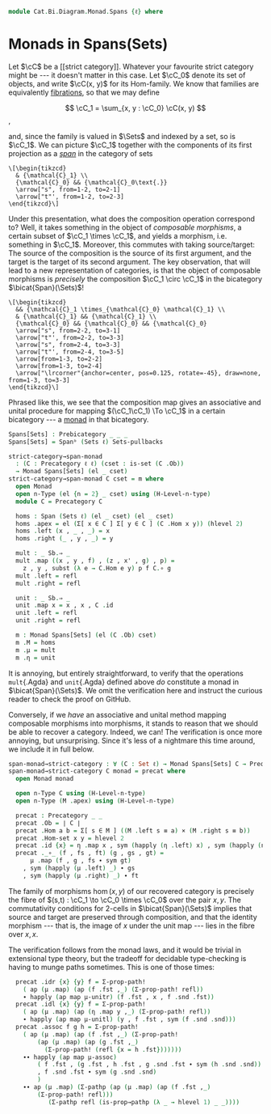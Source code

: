 <!--
```agda
{-# OPTIONS --lossy-unification #-}
open import Cat.Instances.Sets.Complete
open import Cat.Bi.Instances.Spans
open import Cat.Bi.Diagram.Monad
open import Cat.Instances.Sets
open import Cat.Bi.Base
open import Cat.Prelude
```
-->

```agda
module Cat.Bi.Diagram.Monad.Spans {ℓ} where
```

<!--
```agda
open Precategory
open Span-hom
open Span
open Cat.Bi.Instances.Spans (Sets ℓ) using (Underlying-Span)

private module Sb = Prebicategory (Spanᵇ (Sets ℓ) Sets-pullbacks)
```
-->

# Monads in Spans(Sets)

Let $\cC$ be a [[strict category]]. Whatever your favourite strict
category might be --- it doesn't matter in this case. Let $\cC_0$
denote its set of objects, and write $\cC(x, y)$ for its Hom-family.
We know that families are equivalently [fibrations], so that we may define

[fibrations]: 1Lab.Univalence.html#object-classifiers

$$
\cC_1 = \sum_{x, y : \cC_0} \cC(x, y)
$$,

and, since the family is valued in $\Sets$ and indexed by a set, so is
$\cC_1$. We can picture $\cC_1$ together with the components of
its first projection as a _[span]_ in the category of sets

[span]: Cat.Bi.Instances.Spans.html

~~~{.quiver}
\[\begin{tikzcd}
  & {\mathcal{C}_1} \\
  {\mathcal{C}_0} && {\mathcal{C}_0\text{.}}
  \arrow["s", from=1-2, to=2-1]
  \arrow["t"', from=1-2, to=2-3]
\end{tikzcd}\]
~~~

Under this presentation, what does the composition operation correspond
to? Well, it takes something in the object of _composable morphisms_, a
certain subset of $\cC_1 \times \cC_1$, and yields a morphism,
i.e. something in $\cC_1$. Moreover, this commutes with taking
source/target: The source of the composition is the source of its first
argument, and the target is the target of its second argument. The key
observation, that will lead to a new representation of categories, is
that the object of composable morphisms is _precisely_ the composition
$\cC_1 \circ \cC_1$ in the bicategory $\bicat{Span}(\Sets)$!

~~~{.quiver}
\[\begin{tikzcd}
  && {\mathcal{C}_1 \times_{\mathcal{C}_0} \mathcal{C}_1} \\
  & {\mathcal{C}_1} && {\mathcal{C}_1} \\
  {\mathcal{C}_0} && {\mathcal{C}_0} && {\mathcal{C}_0}
  \arrow["s", from=2-2, to=3-1]
  \arrow["t"', from=2-2, to=3-3]
  \arrow["s", from=2-4, to=3-3]
  \arrow["t"', from=2-4, to=3-5]
  \arrow[from=1-3, to=2-2]
  \arrow[from=1-3, to=2-4]
  \arrow["\lrcorner"{anchor=center, pos=0.125, rotate=-45}, draw=none, from=1-3, to=3-3]
\end{tikzcd}\]
~~~

Phrased like this, we see that the composition map gives an associative
and unital procedure for mapping $(\cC_1\cC_1) \To \cC_1$ in a
certain bicategory --- a [monad] in that bicategory.

[monad]: Cat.Bi.Diagram.Monad.html

```agda
Spans[Sets] : Prebicategory _ _ _
Spans[Sets] = Spanᵇ (Sets ℓ) Sets-pullbacks

strict-category→span-monad
  : (C : Precategory ℓ ℓ) (cset : is-set (C .Ob))
  → Monad Spans[Sets] (el _ cset)
strict-category→span-monad C cset = m where
  open Monad
  open n-Type (el {n = 2} _ cset) using (H-Level-n-type)
  module C = Precategory C

  homs : Span (Sets ℓ) (el _ cset) (el _ cset)
  homs .apex = el (Σ[ x ∈ C ] Σ[ y ∈ C ] (C .Hom x y)) (hlevel 2)
  homs .left (x , _ , _) = x
  homs .right (_ , y , _) = y

  mult : _ Sb.⇒ _
  mult .map ((x , y , f) , (z , x' , g) , p) =
    z , y , subst (λ e → C.Hom e y) p f C.∘ g
  mult .left = refl
  mult .right = refl

  unit : _ Sb.⇒ _
  unit .map x = x , x , C .id
  unit .left = refl
  unit .right = refl

  m : Monad Spans[Sets] (el (C .Ob) cset)
  m .M = homs
  m .μ = mult
  m .η = unit
```

It is annoying, but entirely straightforward, to verify that the
operations `mult`{.Agda} and `unit`{.Agda} defined above _do_ constitute
a monad in $\bicat{Span}(\Sets)$. We omit the verification here and
instruct the curious reader to check the proof on GitHub.

<!--
```agda
  m .μ-assoc = Span-hom-path (Sets ℓ) $ funext λ where
    ((w , x , f) , ((y , z , g) , (a , b , h) , p) , q) →
      J' (λ w z q → ∀ (f : C.Hom w x) {y b} (p : y ≡ b) (g : C .Hom y z)
                      (h : C.Hom a b)
                  → (mult Sb.∘ (homs Sb.▶ mult)) .map ((w , x , f) , ((y , z , g) , (a , b , h) , p) , q)
                  ≡ (mult Sb.∘ (mult Sb.◀ homs) Sb.∘ Sb.α← homs homs homs) .map ((w , x , f) , ((y , z , g) , (a , b , h) , p) , q))
         (λ w f → J' (λ y b p → (g : C.Hom y w) (h : C.Hom a b) →
            (mult Sb.∘ (homs Sb.▶ mult)) .map ((w , x , f) , ((y , w , g) , (a , b , h) , p) , refl)
          ≡ (mult Sb.∘ (mult Sb.◀ homs) Sb.∘ Sb.α← homs homs homs) .map ((w , x , f) , ((y , w , g) , (a , b , h) , p) , refl))
          λ y g h → Σ-pathp refl (Σ-pathp refl (C.assoc _ _ _
            ∙ ap₂ C._∘_ (ap₂ C._∘_ (ap (λ p → subst (λ e → C.Hom e x) p f) (hlevel 2 w w _ refl) ∙ transport-refl _)
                                   (ap (λ p → subst (λ e → C.Hom e w) p g) (hlevel 2 y y _ refl) ∙ transport-refl _)
                        ∙ sym ((ap (subst (λ e → C.Hom e x) _)
                                  (ap₂ C._∘_ ((ap (λ p → subst (λ e → C.Hom e x) p f) (hlevel 2 w w _ refl) ∙ transport-refl _))
                                  refl) ∙ ap (λ p → subst (λ e → C.Hom e x) p (f C.∘ g)) (hlevel 2 y y _ refl) ∙ transport-refl _)))
                        refl)))
         q f p g h
  m .μ-unitr = Span-hom-path (Sets ℓ) $ funext λ where
    ((x , y , f) , z , p) →
      J' (λ x z p → (f : C .Hom x y) → (mult Sb.∘ (homs Sb.▶ unit)) .map ((x , y , f) , z , p)
                                     ≡ (x , y , f))
         (λ x f → Σ-pathp refl
            (Σ-pathp refl (ap₂ C._∘_ (ap (λ p → subst (λ e → C.Hom e y) p f) (hlevel 2 _ _ _ _) ∙ transport-refl _) refl
                          ∙ C.idr _)))
         p f
  m .μ-unitl = Span-hom-path (Sets ℓ) $ funext λ where
    (x , (y , z , f) , p) →
      J' (λ x z p → (f : C .Hom y z)
           → (mult Sb.∘ (unit Sb.◀ homs)) .map (x , (y , z , f) , p)
           ≡ (y , z , f))
         (λ x f → Σ-pathp refl
            (Σ-pathp refl (ap₂ C._∘_ (ap (λ p → subst (λ e → C.Hom e x) p C.id) (hlevel 2 _ _ _ _) ∙ transport-refl _) refl
                          ∙ C.idl _)))
         p f
```
-->

Conversely, if we _have_ an associative and unital method mapping
composable morphisms into morphisms, it stands to reason that we should
be able to recover a category. Indeed, we can! The verification is once
more annoying, but unsurprising. Since it's less of a nightmare this
time around, we include it in full below.

```agda
span-monad→strict-category : ∀ (C : Set ℓ) → Monad Spans[Sets] C → Precategory _ _
span-monad→strict-category C monad = precat where
  open Monad monad

  open n-Type C using (H-Level-n-type)
  open n-Type (M .apex) using (H-Level-n-type)

  precat : Precategory _ _
  precat .Ob = ∣ C ∣
  precat .Hom a b = Σ[ s ∈ M ] ((M .left s ≡ a) × (M .right s ≡ b))
  precat .Hom-set x y = hlevel 2
  precat .id {x} = η .map x , sym (happly (η .left) x) , sym (happly (η .right) x)
  precat ._∘_ (f , fs , ft) (g , gs , gt) =
      μ .map (f , g , fs ∙ sym gt)
    , sym (happly (μ .left) _) ∙ gs
    , sym (happly (μ .right) _) ∙ ft
```

The family of morphisms $\hom(x,y)$ of our recovered category is
precisely the fibre of $(s,t) : \cC_1 \to \cC_0 \times \cC_0$ over the
pair $x, y$. The commutativity conditions for 2-cells in
$\bicat{Span}(\Sets)$ implies that source and target are preserved
through composition, and that the identity morphism --- that is, the
image of $x$ under the unit map --- lies in the fibre over $x, x$.

The verification follows from the monad laws, and it would be trivial in
extensional type theory, but the tradeoff for decidable type-checking is
having to munge paths sometimes. This is one of those times:

```agda
  precat .idr {x} {y} f = Σ-prop-path!
    ( ap (μ .map) (ap (f .fst ,_) (Σ-prop-path! refl))
    ∙ happly (ap map μ-unitr) (f .fst , x , f .snd .fst))
  precat .idl {x} {y} f = Σ-prop-path!
    ( ap (μ .map) (ap (η .map y ,_) (Σ-prop-path! refl))
    ∙ happly (ap map μ-unitl) (y , f .fst , sym (f .snd .snd)))
  precat .assoc f g h = Σ-prop-path!
    ( ap (μ .map) (ap (f .fst ,_) (Σ-prop-path!
        (ap (μ .map) (ap (g .fst ,_)
          (Σ-prop-path! (refl {x = h .fst}))))))
    ∙∙ happly (ap map μ-assoc)
        ( f .fst , (g .fst , h .fst , g .snd .fst ∙ sym (h .snd .snd))
        , f .snd .fst ∙ sym (g .snd .snd)
        )
    ∙∙ ap (μ .map) (Σ-pathp (ap (μ .map) (ap (f .fst ,_)
        (Σ-prop-path! refl)))
           (Σ-pathp refl (is-prop→pathp (λ _ → hlevel 1) _ _))))
```
